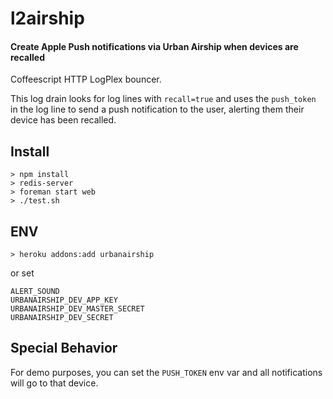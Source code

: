 # l2airship
#### Create Apple Push notifications via Urban Airship when devices are recalled

Coffeescript HTTP LogPlex bouncer.

This log drain looks for log lines with `recall=true` and uses the `push_token`
in the log line to send a push notification to the user, alerting
them their device has been recalled.


## Install

    > npm install
    > redis-server
    > foreman start web
    > ./test.sh


## ENV

    > heroku addons:add urbanairship

or set

    ALERT_SOUND
    URBANAIRSHIP_DEV_APP_KEY
    URBANAIRSHIP_DEV_MASTER_SECRET
    URBANAIRSHIP_DEV_SECRET


## Special Behavior

For demo purposes, you can set the `PUSH_TOKEN` env var and
all notifications will go to that device.
